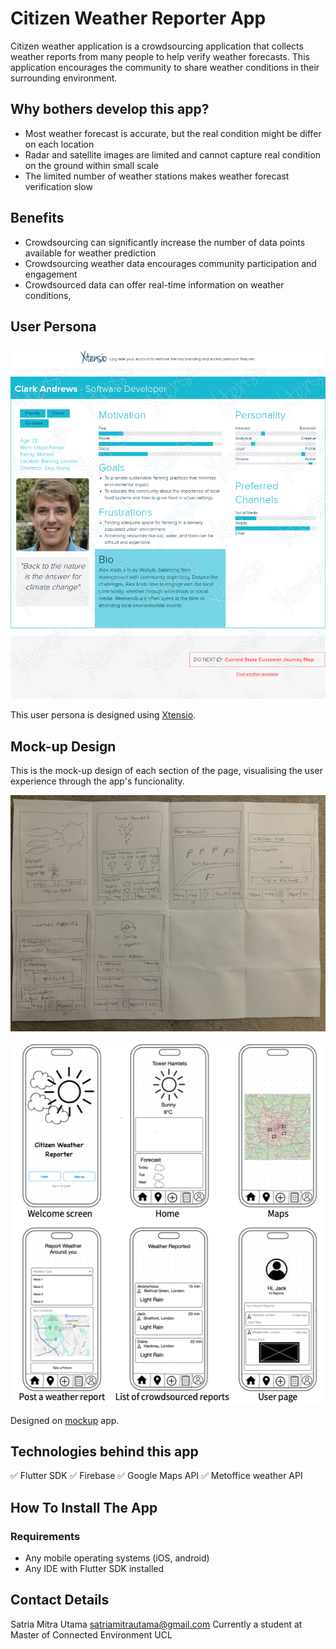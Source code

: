 # Citizen Weather Reporter App

Citizen weather application is a crowdsourcing application that collects weather reports from many people to help verify weather forecasts. This application encourages the community to share weather conditions in their surrounding environment.

## Why bothers develop this app?

- Most weather forecast is accurate, but the real condition might be differ on each location
- Radar and satellite images are limited and cannot capture real condition on the ground within small scale
- The limited number of weather stations makes weather forecast verification slow

## Benefits
- Crowdsourcing can significantly increase the number of data points available for weather prediction
- Crowdsourcing weather data encourages community participation and engagement
- Crowdsourced data can offer real-time information on weather conditions, 


## User Persona
![User Persona](<Assets/User personas/CitizenWeatherReporter.png>)

This user persona is designed using [Xtensio](https://xtensio.com/).


## Mock-up Design

This is the mock-up design of each section of the page, visualising the user experience through the app's funcionality.

![Quick prototyping](Assets/Sketches/IMG_2303.jpg)

![Wireframe](<Assets/Sketches/Screenshot 2024-02-06 at 08.29.08.png>)

Designed on [mockup](https://getmockup.app/) app.


## Technologies behind this app
 ✅ Flutter SDK
 ✅ Firebase
 ✅ Google Maps API
 ✅ Metoffice weather API

## How To Install The App

### Requirements
- Any mobile operating systems (iOS, android)
- Any IDE with Flutter SDK installed

##  Contact Details

Satria Mitra Utama
satriamitrautama@gmail.com 
Currently a student at Master of Connected Environment UCL
